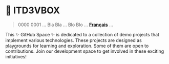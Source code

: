 # 💠 ITD3VBOX

> 0000 0001 ... Bla Bla ... Blo Blo ... **[Français](#)** ...


This ✨ GitHub Space ✨ is dedicated to a collection of demo projects that implement various technologies.
These projects are designed as playgrounds for learning and exploration. 
Some of them are open to contributions. 
Join our development space to get involved in these exciting initiatives!
